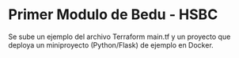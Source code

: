 # Primer Modulo de Bedu - HSBC

Se sube un ejemplo del archivo Terraform main.tf y un proyecto que deploya un miniproyecto (Python/Flask) de ejemplo en Docker.

